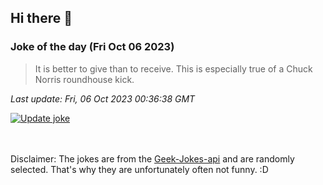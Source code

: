 ## Hi there 👋

### Joke of the day (Fri Oct 06 2023)
<!-- joke -->
>It is better to give than to receive. This is especially true of a Chuck Norris roundhouse kick.
<!-- /joke -->

*Last update: Fri, 06 Oct 2023 00:36:38 GMT*

[![Update joke](https://github.com/nclskfm/nclskfm/actions/workflows/joke.yml/badge.svg)](https://github.com/nclskfm/nclskfm/actions/workflows/joke.yml)

<br><br>
Disclaimer: The jokes are from the [Geek-Jokes-api](https://github.com/sameerkumar18/geek-joke-api) and are randomly selected. That's why they are unfortunately often not funny. :D
